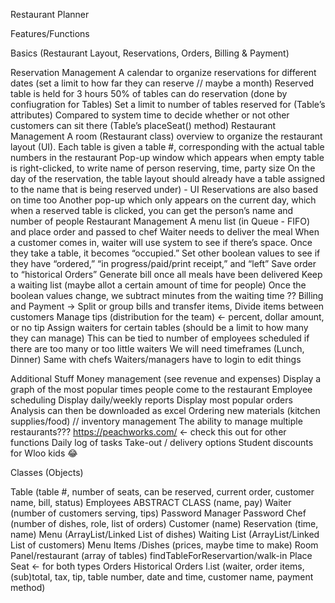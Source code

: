 Restaurant Planner

Features/Functions

Basics (Restaurant Layout, Reservations, Orders, Billing & Payment)

Reservation Management
A calendar to organize reservations for different dates (set a limit to how far they can reserve // maybe a month)
Reserved table is held for 3 hours
50% of tables can do reservation (done by confiugration for Tables)
Set a limit to number of tables reserved for (Table’s attributes)
Compared to system time to decide whether or not other customers can sit there (Table’s placeSeat() method)
Restaurant Management
A room (Restaurant class) overview to organize the restaurant layout (UI). Each table is given a table #, corresponding with the actual table numbers in the restaurant
Pop-up window which appears when empty table is right-clicked, to write name of person reserving, time, party size
On the day of the reservation, the table layout should already have a table assigned to the name that is being reserved under) - UI
Reservations are also based on time too
Another pop-up which only appears on the current day, which when a reserved table is clicked, you can get the person’s name and number of people
Restaurant Management
A menu list (in Queue - FIFO) and place order and passed to chef
Waiter needs to deliver the meal
When a customer comes in, waiter will use system to see if there’s space. Once they take a table, it becomes “occupied.”
Set other boolean values to see if they have “ordered,” “in progress/paid/print receipt,” and “left”
Save order to “historical Orders”
Generate bill once all meals have been delivered
Keep a waiting list (maybe allot a certain amount of time for people)
Once the boolean values change, we subtract minutes from the waiting time ??
Billing and Payment → Split or group bills and transfer items, Divide items between customers
Manage tips (distribution for the team) ← percent, dollar amount, or no tip
Assign waiters for certain tables (should be a limit to how many they can manage)
This can be tied to number of employees scheduled if there are too many or too little waiters
We will need timeframes (Lunch, Dinner)
Same with chefs
Waiters/managers have to login to edit things

Additional Stuff
Money management (see revenue and expenses)
Display a graph of the most popular times people come to the restaurant
Employee scheduling
Display daily/weekly reports
Display most popular orders
Analysis can then be downloaded as excel
Ordering new materials (kitchen supplies/food) // inventory management
The ability to manage multiple restaurants???
https://peachworks.com/ ← check this out for other functions
Daily log of tasks
Take-out / delivery options
Student discounts for Wloo kids 😂

Classes (Objects)

Table (table #, number of seats, can be reserved, current order, customer name, bill, status)
Employees ABSTRACT CLASS (name, pay)
Waiter (number of customers serving, tips)
Password
Manager
Password
Chef (number of dishes, role, list of orders)
Customer (name)
Reservation (time, name)
Menu (ArrayList/Linked List of dishes)
Waiting List (ArrayList/Linked List of customers)
Menu Items /Dishes (prices, maybe time to make)
Room Panel/restaurant (array of tables)
findTableForReservartion/walk-in
Place Seat ← for both types
Orders
Historical Orders l.ist (waiter, order items, (sub)total, tax,  tip, table number, date and time, customer name, payment method)









